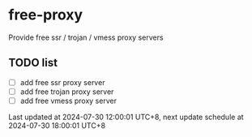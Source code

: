 
# free-proxy
Provide free ssr / trojan / vmess proxy servers


## TODO list
- [ ] add free ssr proxy server
- [ ] add free trojan proxy server
- [ ] add free vmess proxy server

Last updated at 2024-07-30 12:00:01 UTC+8, next update schedule at 2024-07-30 18:00:01 UTC+8

